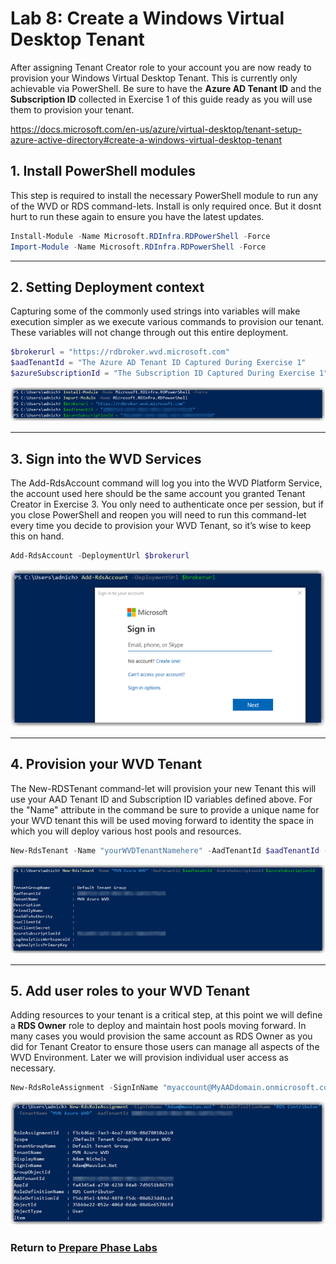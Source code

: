# Lab 8: Create a Windows Virtual Desktop Tenant 

After assigning Tenant Creator role to your account you are now ready to provision your Windows Virtual Desktop Tenant. This is currently only achievable via PowerShell. Be sure to have the **Azure AD Tenant ID** and the **Subscription ID** collected in Exercise 1 of this guide ready as you will use them to provision your tenant.

https://docs.microsoft.com/en-us/azure/virtual-desktop/tenant-setup-azure-active-directory#create-a-windows-virtual-desktop-tenant

## 1. Install PowerShell modules

   This step is required to install the necessary PowerShell module to run any of the WVD or RDS command-lets. Install is only required once. But it dosnt hurt to run these again to ensure you have the latest updates. 

```PowerShell
Install-Module -Name Microsoft.RDInfra.RDPowerShell -Force
Import-Module -Name Microsoft.RDInfra.RDPowerShell -Force
```
---

## 2. Setting Deployment context

   Capturing some of the commonly used strings into variables will make execution simpler as we execute various commands to provision our tenant. These variables will not change through out this entire deployment.  

```PowerShell
$brokerurl = "https://rdbroker.wvd.microsoft.com"
$aadTenantId = "The Azure AD Tenant ID Captured During Exercise 1"
$azureSubscriptionId = "The Subscription ID Captured During Exercise 1"
```
![image.png](../attachments/image-a7620df3-808b-45ab-abd5-87ab68930475.png)

---

## 3. Sign into the WVD Services

   The Add-RdsAccount command will log you into the WVD Platform Service, the account used here should be the same account you granted Tenant Creator in Exercise 3. You only need to authenticate once per session, but if you close PowerShell and reopen you will need to run this command-let every time you decide to provision your WVD Tenant, so it’s wise to keep this on hand.


```PowerShell
Add-RdsAccount -DeploymentUrl $brokerurl
```

![image.png](../attachments/image-dd374f42-f7c2-44f9-be9c-da4ad92433a5.png)

---

## 4. Provision your WVD Tenant

   The New-RDSTenant command-let will provision your new Tenant this will use your AAD Tenant ID and Subscription ID variables defined above. For the "Name" attribute in the command be sure to provide a unique name for your WVD tenant this will be used moving forward to identity the space in which you will deploy various host pools and resources.  

```PowerShell
New-RdsTenant -Name "yourWVDTenantNamehere" -AadTenantId $aadTenantId -AzureSubscriptionId $azureSubscriptionId
```

![image.png](../attachments/image-b4e9ea52-2783-4024-8915-d927e1e5814a.png)

---

## 5. Add user roles to your WVD Tenant

Adding resources to your tenant is a critical step, at this point we will define a **RDS Owner** role to deploy and maintain host pools moving forward. In many cases you would provision the same account as RDS Owner as you did for Tenant Creator to ensure those users can manage all aspects of the WVD Environment. Later we will provision individual user access as necessary.

```PowerShell
New-RdsRoleAssignment -SignInName "myaccount@MyAADdomain.onmicrosoft.com" -RoleDefinitionName "RDS Owner" -TenantName "TenantNameFromAbove" -AadTenantId $aadTenantId
```

![image.png](../attachments/image-7dc4466e-9279-44f6-b25f-24f1e5ebb646.png)

### Return to [Prepare Phase Labs](prepare.md)
